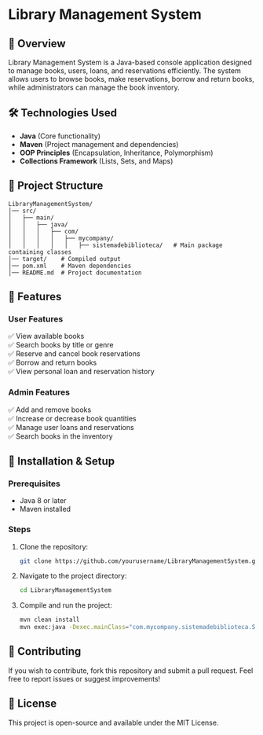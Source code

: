 # Library Management System

## 📖 Overview
Library Management System is a Java-based console application designed to manage books, users, loans, and reservations efficiently. The system allows users to browse books, make reservations, borrow and return books, while administrators can manage the book inventory.

## 🛠️ Technologies Used
- **Java** (Core functionality)
- **Maven** (Project management and dependencies)
- **OOP Principles** (Encapsulation, Inheritance, Polymorphism)
- **Collections Framework** (Lists, Sets, and Maps)

## 📂 Project Structure
```
LibraryManagementSystem/
│── src/
│   ├── main/
│   │   ├── java/
│   │   │   ├── com/
│   │   │   │   ├── mycompany/
│   │   │   │   │   ├── sistemadebiblioteca/   # Main package containing classes
│── target/    # Compiled output
│── pom.xml    # Maven dependencies
│── README.md  # Project documentation
```

## 🔹 Features
### User Features
✅ View available books  
✅ Search books by title or genre  
✅ Reserve and cancel book reservations  
✅ Borrow and return books  
✅ View personal loan and reservation history  

### Admin Features
✅ Add and remove books  
✅ Increase or decrease book quantities  
✅ Manage user loans and reservations  
✅ Search books in the inventory  

## 🚀 Installation & Setup
### Prerequisites
- Java 8 or later
- Maven installed

### Steps
1. Clone the repository:
   ```bash
   git clone https://github.com/yourusername/LibraryManagementSystem.git
   ```
2. Navigate to the project directory:
   ```bash
   cd LibraryManagementSystem
   ```
3. Compile and run the project:
   ```bash
   mvn clean install
   mvn exec:java -Dexec.mainClass="com.mycompany.sistemadebiblioteca.SistemaDeBiblioteca"
   ```

## 📝 Contributing
If you wish to contribute, fork this repository and submit a pull request. Feel free to report issues or suggest improvements!

## 📜 License
This project is open-source and available under the MIT License.

